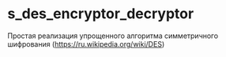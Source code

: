 # s_des_encryptor_decryptor
Простая реализация упрощенного алгоритма симметричного шифрования (https://ru.wikipedia.org/wiki/DES)
